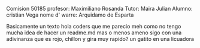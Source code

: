 Comision 50185
profesor:  Maximiliano Rosanda
Tutor: Maira Julian
Alumno: cristian Vega 
nome d' warre: Arquidamo de Esparta



Basicamente un texto hola coders que me parecio meh
como no tengo mucha idea de hacer un readme.md mas o menos ameno 
sigo con una adivinanza
que es rojo, chillon y gira muy rapido?
un gatito en una licuadora